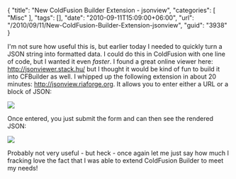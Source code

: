 {
	"title": "New ColdFusion Builder Extension - jsonview",
	"categories": [
		"Misc"
	],
	"tags": [],
	"date": "2010-09-11T15:09:00+06:00",
	"url": "/2010/09/11/New-ColdFusion-Builder-Extension-jsonview",
	"guid": "3938"
}

I'm not sure how useful this is, but earlier today I needed to quickly turn a JSON string into formatted data. I could do this in ColdFusion with one line of code, but I wanted it even <i>faster</i>. I found a great online viewer here: <a href="http://jsonviewer.stack.hu/">http://jsonviewer.stack.hu/</a> but I thought it would be kind of fun to build it into CFBuilder as well. I whipped up the following extension in about 20 minutes: <a href="http://jsonview.riaforge.org">http://jsonview.riaforge.org</a>. It allows you to enter either a URL or a block of JSON:

<img src="https://static.raymondcamden.com/images/Screen shot 2010-09-11 at 1.49.33 PM.png" />

Once entered, you just submit the form and can then see the rendered JSON:


<img src="https://static.raymondcamden.com/images/cfjedi/Screen shot 2010-09-11 at 1.50.22 PM.png" />

Probably not very useful - but heck - once again let me just say how much I fracking love the fact that I was able to extend ColdFusion Builder to meet my needs!